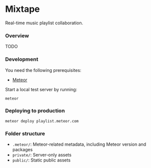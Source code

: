 Mixtape
=======

Real-time music playlist collaboration.

### Overview

TODO

### Development

You need the following prerequisites:

- [Meteor](https://www.meteor.com/main)

Start a local test server by running:

    meteor

### Deploying to production

    meteor deploy playlist.meteor.com

### Folder structure

- `.meteor/`: Meteor-related metadata, including Meteor version and packages
- `private/`: Server-only assets
- `public/`: Static public assets
